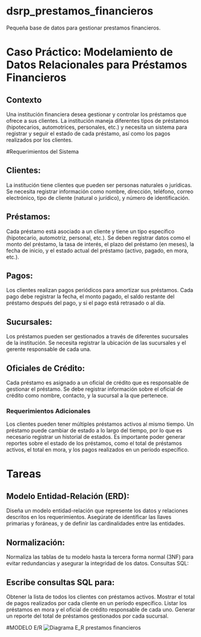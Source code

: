 # dsrp_prestamos_financieros
Pequeña base de datos para gestionar prestamos financieros.

# Caso Práctico: Modelamiento de Datos Relacionales para Préstamos Financieros
## Contexto
Una institución financiera desea gestionar y controlar los préstamos que ofrece a sus clientes. La institución maneja diferentes tipos de préstamos (hipotecarios, automotrices, personales, etc.) y necesita un sistema para registrar y seguir el estado de cada préstamo, así como los pagos realizados por los clientes.

#Requerimientos del Sistema
## Clientes:

La institución tiene clientes que pueden ser personas naturales o jurídicas.
Se necesita registrar información como nombre, dirección, teléfono, correo electrónico, tipo de cliente (natural o jurídico), y número de identificación.
## Préstamos:

Cada préstamo está asociado a un cliente y tiene un tipo específico (hipotecario, automotriz, personal, etc.).
Se deben registrar datos como el monto del préstamo, la tasa de interés, el plazo del préstamo (en meses), la fecha de inicio, y el estado actual del préstamo (activo, pagado, en mora, etc.).
## Pagos:

Los clientes realizan pagos periódicos para amortizar sus préstamos.
Cada pago debe registrar la fecha, el monto pagado, el saldo restante del préstamo después del pago, y si el pago está retrasado o al día.
## Sucursales:

Los préstamos pueden ser gestionados a través de diferentes sucursales de la institución.
Se necesita registrar la ubicación de las sucursales y el gerente responsable de cada una.
## Oficiales de Crédito:

Cada préstamo es asignado a un oficial de crédito que es responsable de gestionar el préstamo.
Se debe registrar información sobre el oficial de crédito como nombre, contacto, y la sucursal a la que pertenece.
### Requerimientos Adicionales
Los clientes pueden tener múltiples préstamos activos al mismo tiempo.
Un préstamo puede cambiar de estado a lo largo del tiempo, por lo que es necesario registrar un historial de estados.
Es importante poder generar reportes sobre el estado de los préstamos, como el total de préstamos activos, el total en mora, y los pagos realizados en un período específico.
# Tareas
## Modelo Entidad-Relación (ERD):

Diseña un modelo entidad-relación que represente los datos y relaciones descritos en los requerimientos.
Asegúrate de identificar las llaves primarias y foráneas, y de definir las cardinalidades entre las entidades.
## Normalización:

Normaliza las tablas de tu modelo hasta la tercera forma normal (3NF) para evitar redundancias y asegurar la integridad de los datos.
Consultas SQL:

## Escribe consultas SQL para:
Obtener la lista de todos los clientes con préstamos activos.
Mostrar el total de pagos realizados por cada cliente en un período específico.
Listar los préstamos en mora y el oficial de crédito responsable de cada uno.
Generar un reporte del total de préstamos gestionados por cada sucursal.


#MODELO E/R
![Diagrama E_R prestamos financieros](https://github.com/user-attachments/assets/2ef9b0a1-a4b7-47b9-92c0-840c25d19772)

